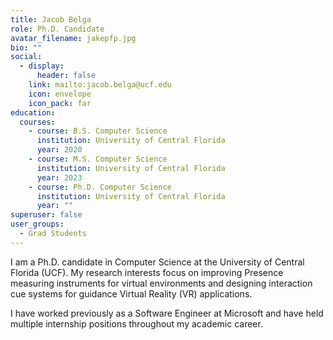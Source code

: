 ```yaml
---
title: Jacob Belga
role: Ph.D. Candidate
avatar_filename: jakepfp.jpg
bio: ""
social:
  - display:
      header: false
    link: mailto:jacob.belga@ucf.edu
    icon: envelope
    icon_pack: far
education:
  courses:
    - course: B.S. Computer Science
      institution: University of Central Florida
      year: 2020
    - course: M.S. Computer Science
      institution: University of Central Florida
      year: 2023
    - course: Ph.D. Computer Science
      institution: University of Central Florida
      year: ""
superuser: false
user_groups:
  - Grad Students
---
```

I am a Ph.D. candidate in Computer Science at the University of Central Florida (UCF). My research interests focus on improving Presence measuring instruments for virtual environments and designing interaction cue systems for guidance Virtual Reality (VR) applications.

I have worked previously as a Software Engineer at Microsoft and have held multiple internship positions throughout my academic career.